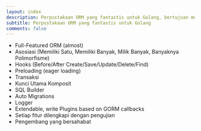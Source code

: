 ```yaml
---
layout: index
description: Perpustakaan ORM yang fantastis untuk Golang, bertujuan menjadi pengembang yang bersahabat.
subtitle: Perpustakaan ORM yang fantastis untuk Golang
comments: false
---
```

* <i class="fa fa-arrow-circle-right" aria-hidden="true"></i> Full-Featured ORM (almost)
* <i class="fa fa-arrow-circle-right" aria-hidden="true"></i> Asosiasi (Memiliki Satu, Memiliki Banyak, Milik Banyak, Banyaknya Polimorfisme)
* <i class="fa fa-arrow-circle-right" aria-hidden="true"></i> Hooks (Before/After Create/Save/Update/Delete/Find)
* <i class="fa fa-arrow-circle-right" aria-hidden="true"></i> Preloading (eager loading)
* <i class="fa fa-arrow-circle-right" aria-hidden="true"></i> Transaksi
* <i class="fa fa-arrow-circle-right" aria-hidden="true"></i> Kunci Utama Komposit
* <i class="fa fa-arrow-circle-right" aria-hidden="true"></i> SQL Builder
* <i class="fa fa-arrow-circle-right" aria-hidden="true"></i> Auto Migrations
* <i class="fa fa-arrow-circle-right" aria-hidden="true"></i> Logger
* <i class="fa fa-arrow-circle-right" aria-hidden="true"></i> Extendable, write Plugins based on GORM callbacks
* <i class="fa fa-arrow-circle-right" aria-hidden="true"></i> Setiap fitur dilengkapi dengan pengujian
* <i class="fa fa-arrow-circle-right" aria-hidden="true"></i> Pengembang yang bersahabat